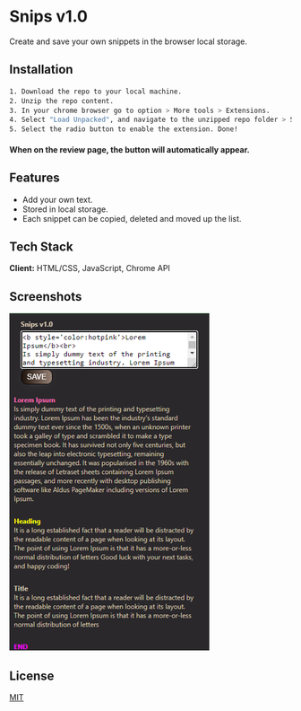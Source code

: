 
# Snips v1.0
Create and save your own snippets in the browser local storage.

## Installation

```bash
1. Download the repo to your local machine.
2. Unzip the repo content. 
3. In your chrome browser go to option > More tools > Extensions.
4. Select "Load Unpacked", and navigate to the unzipped repo folder > Select Folder.
5. Select the radio button to enable the extension. Done! 
```
#### When on the review page, the button will automatically appear.
    
## Features

- Add your own text. 
- Stored in local storage.
- Each snippet can be copied, deleted and moved up the list. 

## Tech Stack

**Client:** HTML/CSS, JavaScript, Chrome API


## Screenshots

![App Screenshot](https://github.com/JasonMorta/CustomSnippet-Extension/blob/main/Screenshot.png)


## License

[MIT](https://choosealicense.com/licenses/mit/)

